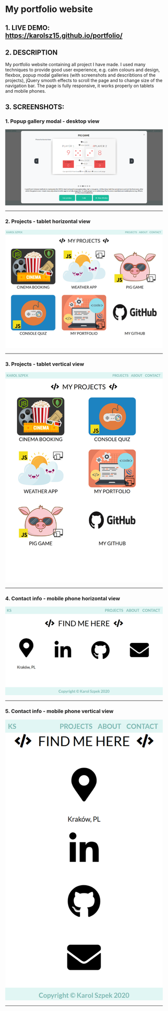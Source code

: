 # My portfolio website

## 1. LIVE DEMO: https://karolsz15.github.io/portfolio/

## 2. DESCRIPTION

My portfolio website containing all project I have made. I used many techniques to provide good user experience, e.g. calm colours and design, flexbox, 
popup modal galleries (with screenshots and describtions of the projects), jQuery smooth effects 
to scroll the page and to change size of the navigation bar.
The page is fully responsive, it works properly on tablets and mobile phones.

## 3. SCREENSHOTS:

### 1. Popup gallery modal - desktop view
![Alt text](img/portfolio/portfolio/desktop.png?raw=true "Popup gallery modal - desktop view") <hr/>

### 2. Projects - tablet horizontal view
![Alt text](img/portfolio/portfolio/tablet-horizontal.png?raw=true "Projects - tablet horizontal view") <hr/>

### 3. Projects - tablet vertical view
![Alt text](img/portfolio/portfolio/tablet-vertical.png?raw=true "Projects - tablet vertical view") <hr/>

### 4. Contact info - mobile phone horizontal view
![Alt text](img/portfolio/portfolio/phone-horizontal.png?raw=true "Contact info - mobile phone horizontal view") <hr/>

### 5. Contact info - mobile phone vertical view
![Alt text](img/portfolio/portfolio/phone-vertical.png?raw=true "Contact info - mobile phone vertical view") <hr/>